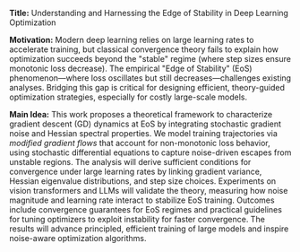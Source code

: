 **Title:** Understanding and Harnessing the Edge of Stability in Deep Learning Optimization  

**Motivation:** Modern deep learning relies on large learning rates to accelerate training, but classical convergence theory fails to explain how optimization succeeds beyond the "stable" regime (where step sizes ensure monotonic loss decrease). The empirical "Edge of Stability" (EoS) phenomenon—where loss oscillates but still decreases—challenges existing analyses. Bridging this gap is critical for designing efficient, theory-guided optimization strategies, especially for costly large-scale models.  

**Main Idea:** This work proposes a theoretical framework to characterize gradient descent (GD) dynamics at EoS by integrating stochastic gradient noise and Hessian spectral properties. We model training trajectories via *modified gradient flows* that account for non-monotonic loss behavior, using stochastic differential equations to capture noise-driven escapes from unstable regions. The analysis will derive sufficient conditions for convergence under large learning rates by linking gradient variance, Hessian eigenvalue distributions, and step size choices. Experiments on vision transformers and LLMs will validate the theory, measuring how noise magnitude and learning rate interact to stabilize EoS training. Outcomes include convergence guarantees for EoS regimes and practical guidelines for tuning optimizers to exploit instability for faster convergence. The results will advance principled, efficient training of large models and inspire noise-aware optimization algorithms.